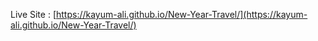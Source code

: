 Live Site : [https://kayum-ali.github.io/New-Year-Travel/](https://kayum-ali.github.io/New-Year-Travel/)
